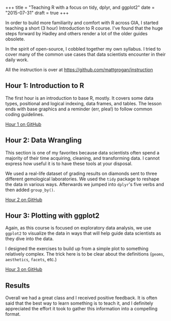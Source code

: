 +++
title = "Teaching R with a focus on tidy, dplyr, and ggplot2"
date = "2015-07-31"
draft = true
+++

In order to build more familiarity and comfort with R across GIA, I started teaching a short (3 hour) Introduction to R course. I've found that the huge steps forward by Hadley and others render a lot of the older guides obsolete.

In the spirit of open-source, I cobbled together my own syllabus. I tried to cover many of the common use cases that data scientists encounter in their daily work.

All the instruction is over at https://github.com/mattgrogan/instruction

## Hour 1: Introduction to R

The first hour is an introduction to base R, mostly. It covers some data types, positional and logical indexing, data frames, and tables. The lesson ends with base graphics and a reminder (err, plea!) to follow common coding guidelines.

[Hour 1 on GitHub](https://github.com/mattgrogan/instruction/blob/master/1-intro-to-r/1-intro-base-r.md)

## Hour 2: Data Wrangling

This section is one of my favorites because data scientists often spend a majority of their time acquiring, cleaning, and transforming data. I cannot express how useful it is to have these tools at your disposal.

We used a real-life dataset of grading results on diamonds sent to three different gemological laboratories. We used the `tidy` package to reshape the data in various ways. Afterwards we jumped into `dplyr`'s five verbs and then added `group_by()`.

[Hour 2 on GitHub](https://github.com/mattgrogan/instruction/blob/master/2-data-wrangling/2-data-wrangling.md)

## Hour 3: Plotting with ggplot2

Again, as this course is focused on exploratory data analysis, we use `ggplot2` to visualize the data in ways that will help guide data scientists as they dive into the data.

I designed the exercises to build up from a simple plot to something relatively complex. The trick here is to be clear about the definitions (`geoms`, `aesthetics`, `facets`, etc.)

[Hour 3 on GitHub](https://github.com/mattgrogan/instruction/blob/master/3-ggplot/3-ggplot.md)

## Results

Overall we had a great class and I received positive feedback. It is often said that the best way to learn something is to teach it, and I definitely appreciated the effort it took to gather this information into a compelling format.
